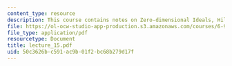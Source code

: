 ```yaml
---
content_type: resource
description: This course contains notes on Zero-dimensional Ideals, Hilbert Series.
file: https://ol-ocw-studio-app-production.s3.amazonaws.com/courses/6-972-algebraic-techniques-and-semidefinite-optimization-spring-2006/50c3626bc591ac9b01f2bc68b279d17f_lecture_15.pdf
file_type: application/pdf
resourcetype: Document
title: lecture_15.pdf
uid: 50c3626b-c591-ac9b-01f2-bc68b279d17f
---
```

